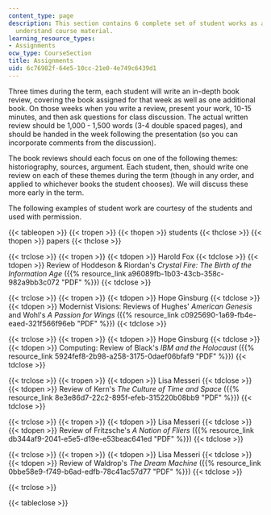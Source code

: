 ```yaml
---
content_type: page
description: This section contains 6 complete set of student works as an example to
  understand course material.
learning_resource_types:
- Assignments
ocw_type: CourseSection
title: Assignments
uid: 6c76982f-64e5-10cc-21e0-4e749c6439d1
---
```


Three times during the term, each student will write an in-depth book review, covering the book assigned for that week as well as one additional book. On those weeks when you write a review, present your work, 10-15 minutes, and then ask questions for class discussion. The actual written review should be 1,000 - 1,500 words (3-4 double spaced pages), and should be handed in the week following the presentation (so you can incorporate comments from the discussion).

The book reviews should each focus on one of the following themes: historiography, sources, argument. Each student, then, should write one review on each of these themes during the term (though in any order, and applied to whichever books the student chooses). We will discuss these more early in the term.

The following examples of student work are courtesy of the students and used with permission.

{{< tableopen >}}
{{< tropen >}}
{{< thopen >}}
students
{{< thclose >}}
{{< thopen >}}
papers
{{< thclose >}}

{{< trclose >}}
{{< tropen >}}
{{< tdopen >}}
Harold Fox
{{< tdclose >}}
{{< tdopen >}}
Review of Hoddeson & Riordan's _Crystal Fire: The Birth of the Information Age_ ({{% resource_link a96089fb-1b03-43cb-358c-982a9bb3c072 "PDF" %}})
{{< tdclose >}}

{{< trclose >}}
{{< tropen >}}
{{< tdopen >}}
Hope Ginsburg
{{< tdclose >}}
{{< tdopen >}}
Modernist Visions: Reviews of Hughes' _American Genesis_ and Wohl's _A Passion for Wings_ ({{% resource_link c0925690-1a69-fb4e-eaed-321f566f96eb "PDF" %}})
{{< tdclose >}}

{{< trclose >}}
{{< tropen >}}
{{< tdopen >}}
Hope Ginsburg
{{< tdclose >}}
{{< tdopen >}}
Computing: Review of Black's _IBM and the Holocaust_ ({{% resource_link 5924fef8-2b98-a258-3175-0daef06bfaf9 "PDF" %}})
{{< tdclose >}}

{{< trclose >}}
{{< tropen >}}
{{< tdopen >}}
Lisa Messeri
{{< tdclose >}}
{{< tdopen >}}
Review of Kern's _The Culture of Time and Space_ ({{% resource_link 8e3e86d7-22c2-895f-efeb-315220b08bb9 "PDF" %}})
{{< tdclose >}}

{{< trclose >}}
{{< tropen >}}
{{< tdopen >}}
Lisa Messeri
{{< tdclose >}}
{{< tdopen >}}
Review of Fritzsche's _A Nation of Fliers_ ({{% resource_link db344af9-2041-e5e5-d19e-e53beac641ed "PDF" %}})
{{< tdclose >}}

{{< trclose >}}
{{< tropen >}}
{{< tdopen >}}
Lisa Messeri
{{< tdclose >}}
{{< tdopen >}}
Review of Waldrop's _The Dream Machine_ ({{% resource_link 0bbe58e9-f749-b6ad-edfb-78c41ac57d77 "PDF" %}})
{{< tdclose >}}

{{< trclose >}}

{{< tableclose >}}